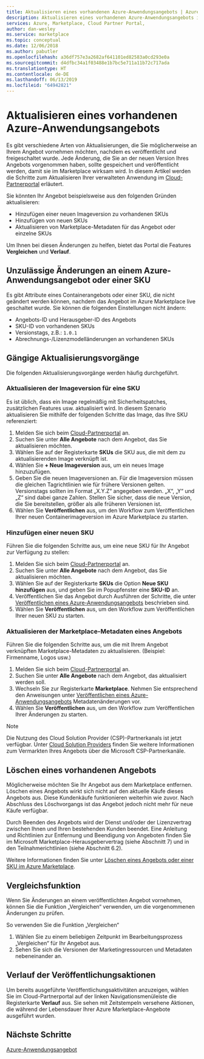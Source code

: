 ```yaml
---
title: Aktualisieren eines vorhandenen Azure-Anwendungsangebots | Azure Marketplace
description: Aktualisieren eines vorhandenen Azure-Anwendungsangebots im Azure Marketplace.
services: Azure, Marketplace, Cloud Partner Portal,
author: dan-wesley
ms.service: marketplace
ms.topic: conceptual
ms.date: 12/06/2018
ms.author: pabutler
ms.openlocfilehash: a36df757e3a2682af641101ed82583a0cd293e0a
ms.sourcegitcommit: d4dfbc34a1f03488e1b7bc5e711a11b72c717ada
ms.translationtype: HT
ms.contentlocale: de-DE
ms.lasthandoff: 06/13/2019
ms.locfileid: "64942821"
---
```

# <a name="update-an-existing-azure-application-offer"></a>Aktualisieren eines vorhandenen Azure-Anwendungsangebots

Es gibt verschiedene Arten von Aktualisierungen, die Sie möglicherweise an Ihrem Angebot vornehmen möchten, nachdem es veröffentlicht und freigeschaltet wurde. Jede Änderung, die Sie an der neuen Version Ihres Angebots vorgenommen haben, sollte gespeichert und veröffentlicht werden, damit sie im Marketplace wirksam wird. In diesem Artikel werden die Schritte zum Aktualisieren Ihrer verwalteten Anwendung im [Cloud-Partnerportal](https://cloudpartner.azure.com/) erläutert.

Sie könnten Ihr Angebot beispielsweise aus den folgenden Gründen aktualisieren:

- Hinzufügen einer neuen Imageversion zu vorhandenen SKUs
- Hinzufügen von neuen SKUs
- Aktualisieren von Marketplace-Metadaten für das Angebot oder einzelne SKUs

Um Ihnen bei diesen Änderungen zu helfen, bietet das Portal die Features **Vergleichen** und **Verlauf**.

## <a name="unpermitted-changes-to-an-azure-application-offer-or-sku"></a>Unzulässige Änderungen an einem Azure-Anwendungsangebot oder einer SKU

Es gibt Attribute eines Containerangebots oder einer SKU, die nicht geändert werden können, nachdem das Angebot im Azure Marketplace live geschaltet wurde. Sie können die folgenden Einstellungen nicht ändern:

- Angebots-ID und Herausgeber-ID des Angebots
- SKU-ID von vorhandenen SKUs
- Versionstags, z.B.: `1.0.1`
- Abrechnungs-/Lizenzmodelländerungen an vorhandenen SKUs

## <a name="common-update-operations"></a>Gängige Aktualisierungsvorgänge

Die folgenden Aktualisierungsvorgänge werden häufig durchgeführt.

### <a name="update-image-version-for-a-sku"></a>Aktualisieren der Imageversion für eine SKU

Es ist üblich, dass ein Image regelmäßig mit Sicherheitspatches, zusätzlichen Features usw. aktualisiert wird. In diesem Szenario aktualisieren Sie mithilfe der folgenden Schritte das Image, das Ihre SKU referenziert:

1. Melden Sie sich beim [Cloud-Partnerportal](https://cloudpartner.azure.com/) an.
2. Suchen Sie unter **Alle Angebote** nach dem Angebot, das Sie aktualisieren möchten.
3. Wählen Sie auf der Registerkarte **SKUs** die SKU aus, die mit dem zu aktualisierenden Image verknüpft ist.
4. Wählen Sie **+ Neue Imageversion** aus, um ein neues Image hinzuzufügen.
5. Geben Sie die neuen Imageversionen an. Für die Imageversion müssen die gleichen Tagrichtlinien wie für frühere Versionen gelten. Versionstags sollten im Format „X.Y.Z“ angegeben werden. „X“, „Y“ und „Z“ sind dabei ganze Zahlen. Stellen Sie sicher, dass die neue Version, die Sie bereitstellen, größer als alle früheren Versionen ist.
6. Wählen Sie **Veröffentlichen** aus, um den Workflow zum Veröffentlichen Ihrer neuen Containerimageversion im Azure Marketplace zu starten.

### <a name="add-a-new-sku"></a>Hinzufügen einer neuen SKU

Führen Sie die folgenden Schritte aus, um eine neue SKU für Ihr Angebot zur Verfügung zu stellen:

1. Melden Sie sich beim [Cloud-Partnerportal](https://cloudpartner.azure.com/) an.
2. Suchen Sie unter **Alle Angebote** nach dem Angebot, das Sie aktualisieren möchten.
3. Wählen Sie auf der Registerkarte **SKUs** die Option **Neue SKU hinzufügen** aus, und geben Sie im Popupfenster eine **SKU-ID** an.
4. Veröffentlichen Sie das Angebot durch Ausführen der Schritte, die unter [Veröffentlichen eines Azure-Anwendungsangebots](./cpp-publish-offer.md) beschrieben sind.
5. Wählen Sie **Veröffentlichen** aus, um den Workflow zum Veröffentlichen Ihrer neuen SKU zu starten.

### <a name="update-offer-marketplace-metadata"></a>Aktualisieren der Marketplace-Metadaten eines Angebots

Führen Sie die folgenden Schritte aus, um die mit Ihrem Angebot verknüpften Marketplace-Metadaten zu aktualisieren. (Beispiel: Firmenname, Logos usw.)

1. Melden Sie sich beim [Cloud-Partnerportal](https://cloudpartner.azure.com/) an.
2. Suchen Sie unter **Alle Angebote** nach dem Angebot, das aktualisiert werden soll.
3. Wechseln Sie zur Registerkarte **Marketplace**. Nehmen Sie entsprechend den Anweisungen unter [Veröffentlichen eines Azure-Anwendungsangebots](./cpp-publish-offer.md) Metadatenänderungen vor.
4. Wählen Sie **Veröffentlichen** aus, um den Workflow zum Veröffentlichen Ihrer Änderungen zu starten.
 
>[!Note]
>Die Nutzung des Cloud Solution Provider (CSP)-Partnerkanals ist jetzt verfügbar.  Unter [Cloud Solution Providers](../../cloud-solution-providers.md) finden Sie weitere Informationen zum Vermarkten Ihres Angebots über die Microsoft CSP-Partnerkanäle.

## <a name="deleting-an-existing-offer"></a>Löschen eines vorhandenen Angebots

Möglicherweise möchten Sie Ihr Angebot aus dem Marketplace entfernen. Löschen eines Angebots wirkt sich nicht auf den aktuelle Käufe dieses Angebots aus. Diese Kundenkäufe funktionieren weiterhin wie zuvor. Nach Abschluss des Löschvorgangs ist das Angebot jedoch nicht mehr für neue Käufe verfügbar.

Durch Beenden des Angebots wird der Dienst und/oder der Lizenzvertrag zwischen Ihnen und Ihren bestehenden Kunden beendet.
Eine Anleitung und Richtlinien zur Entfernung und Beendigung von Angeboten finden Sie im Microsoft Marketplace-Herausgebervertrag (siehe Abschnitt 7) und in den Teilnahmerichtlinien (siehe Abschnitt 6.2).

Weitere Informationen finden Sie unter [Löschen eines Angebots oder einer SKU im Azure Marketplace](https://docs.microsoft.com/azure/marketplace/cloud-partner-portal-orig/cloud-partner-portal-managed-app-offer-delete).

## <a name="compare-feature"></a>Vergleichsfunktion

Wenn Sie Änderungen an einem veröffentlichten Angebot vornehmen, können Sie die Funktion „Vergleichen“ verwenden, um die vorgenommenen Änderungen zu prüfen.

So verwenden Sie die Funktion „Vergleichen“

1. Wählen Sie zu einem beliebigen Zeitpunkt im Bearbeitungsprozess „Vergleichen“ für Ihr Angebot aus.
2. Sehen Sie sich die Versionen der Marketingressourcen und Metadaten nebeneinander an.

## <a name="history-of-publishing-actions"></a>Verlauf der Veröffentlichungsaktionen

Um bereits ausgeführte Veröffentlichungsaktivitäten anzuzeigen, wählen Sie im Cloud-Partnerportal auf der linken Navigationsmenüleiste die Registerkarte **Verlauf** aus. Sie sehen mit Zeitstempeln versehene Aktionen, die während der Lebensdauer Ihrer Azure Marketplace-Angebote ausgeführt wurden.

## <a name="next-steps"></a>Nächste Schritte

[Azure-Anwendungsangebot](./cpp-azure-app-offer.md)
